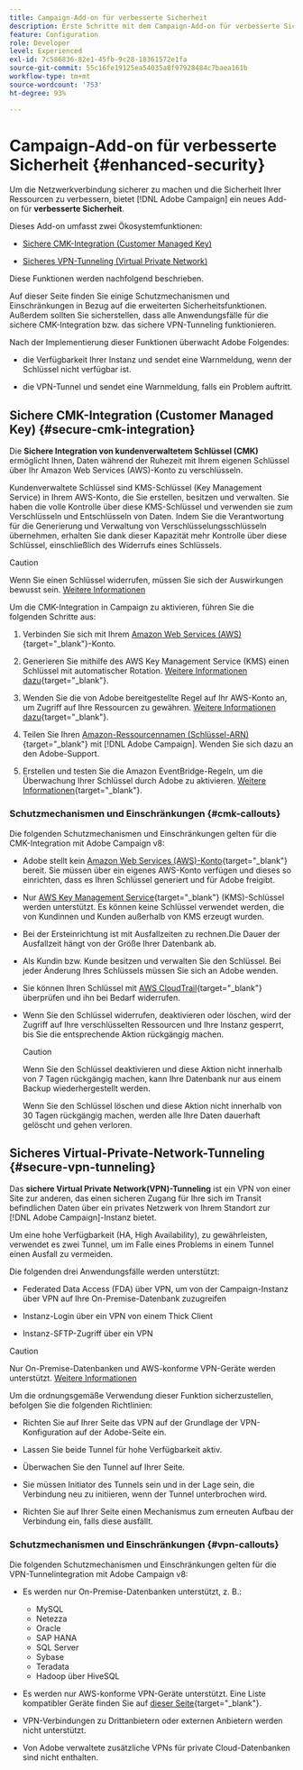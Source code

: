 ```yaml
---
title: Campaign-Add-on für verbesserte Sicherheit
description: Erste Schritte mit dem Campaign-Add-on für verbesserte Sicherheit
feature: Configuration
role: Developer
level: Experienced
exl-id: 7c586836-82e1-45fb-9c28-18361572e1fa
source-git-commit: 55c16fe19125ea54035a8f97928484c7baea161b
workflow-type: tm+mt
source-wordcount: '753'
ht-degree: 93%

---
```



# Campaign-Add-on für verbesserte Sicherheit {#enhanced-security}

Um die Netzwerkverbindung sicherer zu machen und die Sicherheit Ihrer Ressourcen zu verbessern, bietet [!DNL Adobe Campaign] ein neues Add-on für **verbesserte Sicherheit**.

Dieses Add-on umfasst zwei Ökosystemfunktionen:

* [Sichere CMK-Integration (Customer Managed Key)](#secure-cmk-integration)

* [Sicheres VPN-Tunneling (Virtual Private Network)](#secure-vpn-tunneling)

Diese Funktionen werden nachfolgend beschrieben.

Auf dieser Seite finden Sie einige Schutzmechanismen und Einschränkungen in Bezug auf die erweiterten Sicherheitsfunktionen. Außerdem sollten Sie sicherstellen, dass alle Anwendungsfälle für die sichere CMK-Integration bzw. das sichere VPN-Tunneling funktionieren.

Nach der Implementierung dieser Funktionen überwacht Adobe Folgendes:

* die Verfügbarkeit Ihrer Instanz und sendet eine Warnmeldung, wenn der Schlüssel nicht verfügbar ist.

* die VPN-Tunnel und sendet eine Warnmeldung, falls ein Problem auftritt.

## Sichere CMK-Integration (Customer Managed Key) {#secure-cmk-integration}

Die **Sichere Integration von kundenverwaltetem Schlüssel (CMK)** ermöglicht Ihnen, Daten während der Ruhezeit mit Ihrem eigenen Schlüssel über Ihr Amazon Web Services (AWS)-Konto zu verschlüsseln.

Kundenverwaltete Schlüssel sind KMS-Schlüssel (Key Management Service) in Ihrem AWS-Konto, die Sie erstellen, besitzen und verwalten. Sie haben die volle Kontrolle über diese KMS-Schlüssel und verwenden sie zum Verschlüsseln und Entschlüsseln von Daten. Indem Sie die Verantwortung für die Generierung und Verwaltung von Verschlüsselungsschlüsseln übernehmen, erhalten Sie dank dieser Kapazität mehr Kontrolle über diese Schlüssel, einschließlich des Widerrufs eines Schlüssels.

>[!CAUTION]
>
>Wenn Sie einen Schlüssel widerrufen, müssen Sie sich der Auswirkungen bewusst sein. [Weitere Informationen](#cmk-callouts)

Um die CMK-Integration in Campaign zu aktivieren, führen Sie die folgenden Schritte aus:

1. Verbinden Sie sich mit Ihrem [Amazon Web Services (AWS)](https://aws.amazon.com/){target="_blank"}-Konto.

1. Generieren Sie mithilfe des AWS Key Management Service (KMS) einen Schlüssel mit automatischer Rotation. [Weitere Informationen dazu](https://docs.aws.amazon.com/kms/latest/developerguide/create-keys.html){target="_blank"}.

1. Wenden Sie die von Adobe bereitgestellte Regel auf Ihr AWS-Konto an, um Zugriff auf Ihre Ressourcen zu gewähren. [Weitere Informationen dazu](https://docs.aws.amazon.com/kms/latest/developerguide/key-policy-services.html){target="_blank"}. <!--link TBC-->

1. Teilen Sie Ihren [Amazon-Ressourcennamen (Schlüssel-ARN)](https://docs.aws.amazon.com/kms/latest/developerguide/find-cmk-id-arn.html){target="_blank"} mit [!DNL Adobe Campaign]. Wenden Sie sich dazu an den Adobe-Support. <!--or Adobe transition manager?-->

1. Erstellen und testen Sie die Amazon EventBridge-Regeln, um die Überwachung Ihrer Schlüssel durch Adobe zu aktivieren. [Weitere Informationen](https://docs.aws.amazon.com/eventbridge/latest/userguide/eb-rules.html){target="_blank"}.


### Schutzmechanismen und Einschränkungen {#cmk-callouts}

Die folgenden Schutzmechanismen und Einschränkungen gelten für die CMK-Integration mit Adobe Campaign v8:

* Adobe stellt kein [Amazon Web Services (AWS)-Konto](https://aws.amazon.com/){target="_blank"} bereit. Sie müssen über ein eigenes AWS-Konto verfügen und dieses so einrichten, dass es Ihren Schlüssel generiert und für Adobe freigibt.

* Nur [AWS Key Management Service](https://docs.aws.amazon.com/kms/latest/developerguide/overview.html){target="_blank"} (KMS)-Schlüssel werden unterstützt. Es können keine Schlüssel verwendet werden, die von Kundinnen und Kunden außerhalb von KMS erzeugt wurden.&#x200B;

* Bei der Ersteinrichtung ist mit Ausfallzeiten zu rechnen.Die Dauer der Ausfallzeit hängt von der Größe Ihrer Datenbank ab.

* Als Kundin bzw. Kunde besitzen und verwalten Sie den Schlüssel. Bei jeder Änderung Ihres Schlüssels müssen Sie sich an Adobe wenden.

* Sie können Ihren Schlüssel mit [AWS CloudTrail](https://docs.aws.amazon.com/awscloudtrail/latest/userguide/cloudtrail-user-guide.html){target="_blank"} überprüfen und ihn bei Bedarf widerrufen.&#x200B;

* Wenn Sie den Schlüssel widerrufen, deaktivieren oder löschen, wird der Zugriff auf Ihre verschlüsselten Ressourcen und Ihre Instanz gesperrt, bis Sie die entsprechende Aktion rückgängig machen.

  >[!CAUTION]
  >
  >Wenn Sie den Schlüssel deaktivieren und diese Aktion nicht innerhalb von 7 Tagen rückgängig machen, kann Ihre Datenbank nur aus einem Backup wiederhergestellt werden.
  >
  >Wenn Sie den Schlüssel löschen und diese Aktion nicht innerhalb von 30 Tagen rückgängig machen, werden alle Ihre Daten dauerhaft gelöscht und gehen verloren.&#x200B;

## Sicheres Virtual-Private-Network-Tunneling {#secure-vpn-tunneling}

Das **sichere Virtual Private Network(VPN)-Tunneling** ist ein VPN von einer Site zur anderen, das einen sicheren Zugang für Ihre sich im Transit befindlichen Daten über ein privates Netzwerk von Ihrem Standort zur [!DNL Adobe Campaign]-Instanz bietet.

<!--As it connects two networks together, it is a site-to-site VPN.-->

Um eine hohe Verfügbarkeit (HA, High Availability), zu gewährleisten, verwendet es zwei Tunnel, um im Falle eines Problems in einem Tunnel einen Ausfall zu vermeiden.

Die folgenden drei Anwendungsfälle werden unterstützt:

* Federated Data Access (FDA) über VPN, um von der Campaign-Instanz über VPN auf Ihre On-Premise-Datenbank zuzugreifen

* Instanz-Login über ein VPN von einem Thick Client

* Instanz-SFTP-Zugriff über ein VPN

>[!CAUTION]
>
>Nur On-Premise-Datenbanken und AWS-konforme VPN-Geräte werden unterstützt. [Weitere Informationen](#vpn-callouts)

Um die ordnungsgemäße Verwendung dieser Funktion sicherzustellen, befolgen Sie die folgenden Richtlinien:

* Richten Sie auf Ihrer Seite das VPN auf der Grundlage der VPN-Konfiguration auf der Adobe-Seite ein.

* Lassen Sie beide Tunnel für hohe Verfügbarkeit aktiv.

* Überwachen Sie den Tunnel auf Ihrer Seite.

* Sie müssen Initiator des Tunnels sein und in der Lage sein, die Verbindung neu zu initiieren, wenn der Tunnel unterbrochen wird.

* Richten Sie auf Ihrer Seite einen Mechanismus zum erneuten Aufbau der Verbindung ein, falls diese ausfällt.


### Schutzmechanismen und Einschränkungen {#vpn-callouts}

Die folgenden Schutzmechanismen und Einschränkungen gelten für die VPN-Tunnelintegration mit Adobe Campaign v8:

* Es werden nur On-Premise-Datenbanken unterstützt, z. B.<!--Richa to check the list with PM-->:

   * MySQL
   * Netezza
   * Oracle
   * SAP HANA
   * SQL Server
   * Sybase
   * Teradata
   * Hadoop über HiveSQL

* Es werden nur AWS-konforme VPN-Geräte unterstützt. Eine Liste kompatibler Geräte finden Sie auf [dieser Seite](https://docs.aws.amazon.com/vpn/latest/s2svpn/your-cgw.html#example-configuration-files){target="_blank"}<!--check which list should be communicated-->.

* VPN-Verbindungen zu Drittanbietern oder externen Anbietern werden nicht unterstützt.

* Von Adobe verwaltete zusätzliche VPNs für private Cloud-Datenbanken sind nicht enthalten.

